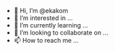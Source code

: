 - 👋 Hi, I’m @ekakom
- 👀 I’m interested in ...
- 🌱 I’m currently learning ...
- 💞️ I’m looking to collaborate on ...
- 📫 How to reach me ...

<!---
ekakom/ekakom is a ✨ special ✨ repository because its `README.md` (this file) appears on your GitHub profile.
You can click the Preview link to take a look at your changes.
--->
